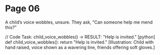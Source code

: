 # Page 06

A child’s voice wobbles, unsure.
They ask, “Can someone help me mend this?”

// Code Task: child_voice_wobbles() → RESULT: "Help is invited."
[python]
def child_voice_wobbles():
    return "Help is invited."
[Illustration: Child with hand raised, voice shown as a wavering line, friends offering soft gloves.]
